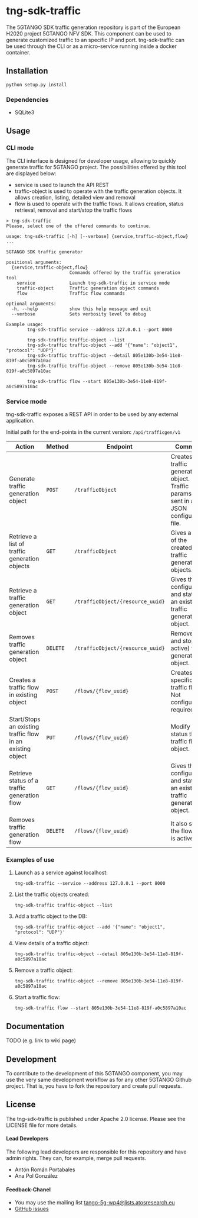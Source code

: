 # tng-sdk-traffic

The 5GTANGO SDK traffic generation repository is part of the European H2020 project 5GTANGO NFV SDK. This component can be used to generate customized traffic to an specific IP and port. tng-sdk-traffic can be used through the CLI or as a micro-service running inside a docker container.

## Installation

```
python setup.py install
```

### Dependencies

* SQLite3

## Usage

### CLI mode

The CLI interface is designed for developer usage, allowing to quickly generate traffic for 5GTANGO project. The possibilities offered by this tool are displayed below:

* service is used to launch the API REST
* traffic-object is used to operate with the traffic generation objects. It allows creation, listing, detailed view and removal
* flow is used to operate with the traffic flows. It allows creation, status retrieval, removal and start/stop the traffic flows

```
> tng-sdk-traffic
Please, select one of the offered commands to continue.

usage: tng-sdk-traffic [-h] [--verbose] {service,traffic-object,flow} ...

5GTANGO SDK traffic generator

positional arguments:
  {service,traffic-object,flow}
                        Commands offered by the traffic generation tool
    service             Launch tng-sdk-traffic in service mode
    traffic-object      Traffic generation object commands
    flow                Traffic flow commands

optional arguments:
  -h, --help            show this help message and exit
  --verbose             Sets verbosity level to debug

Example usage:
        tng-sdk-traffic service --address 127.0.0.1 --port 8000

        tng-sdk-traffic traffic-object --list
        tng-sdk-traffic traffic-object --add '{"name": "object1", "protocol": "UDP"}'
        tng-sdk-traffic traffic-object --detail 805e130b-3e54-11e8-819f-a0c5897a10ac
        tng-sdk-traffic traffic-object --remove 805e130b-3e54-11e8-819f-a0c5897a10ac

        tng-sdk-traffic flow --start 805e130b-3e54-11e8-819f-a0c5897a10ac
```

### Service mode

tng-sdk-traffic exposes a REST API in order to be used by any external application.

Initial path for the end-points in the current version: `/api/trafficgen/v1`

| Action                                                     | Method   | Endpoint                         | Comment                                                                                    |
| ---------------------------------------------------------- | -------- | -------------------------------- | ------------------------------------------------------------------------------------------ |
| Generate traffic generation object                         | `POST`   | `/trafficObject`                 | Creates a traffic generation object. Traffic params are sent in a JSON configuration file. |
| Retrieve a list of traffic generation objects              | `GET`    | `/trafficObject`                 | Gives a list of the created traffic generation objects.                                    |
| Retrieve a traffic generation object                       | `GET`    | `/trafficObject/{resource_uuid}` | Gives the configuration and status of an existing traffic generation object.               |
| Removes traffic generation object                          | `DELETE` | `/trafficObject/{resource_uuid}` | Removes and stops (if active) traffic generation object.                                   |
| Creates a traffic flow in existing object                  | `POST`   | `/flows/{flow_uuid}`             | Creates a specific traffic flow. Not configuration required.                               |
| Start/Stops an existing traffic flow in an existing object | `PUT`    | `/flows/{flow_uuid}`             | Modify the status the traffic flow object.                                                 |
| Retrieve status of a traffic generation flow               | `GET`    | `/flows/{flow_uuid}`             | Gives the configuration and status of an existing traffic generation object.               |
| Removes traffic generation flow                            | `DELETE` | `/flows/{flow_uuid}`             | It also stops the flow if it is active.                                                    |

### Examples of use

1.  Launch as a service against localhost:

    `tng-sdk-traffic --service --address 127.0.0.1 --port 8000`

2.  List the traffic objects created:

    `tng-sdk-traffic traffic-object --list`

3.  Add a traffic object to the DB:

    `tng-sdk-traffic traffic-object --add '{"name": "object1", "protocol": "UDP"}'`

4.  View details of a traffic object:

    `tng-sdk-traffic traffic-object --detail 805e130b-3e54-11e8-819f-a0c5897a10ac`

5.  Remove a traffic object:

    `tng-sdk-traffic traffic-object --remove 805e130b-3e54-11e8-819f-a0c5897a10ac`

6.  Start a traffic flow:

    `tng-sdk-traffic flow --start 805e130b-3e54-11e8-819f-a0c5897a10ac`

## Documentation

TODO (e.g. link to wiki page)

## Development

To contribute to the development of this 5GTANGO component, you may use the very same development workflow as for any other 5GTANGO Github project. That is, you have to fork the repository and create pull requests.

## License

The tng-sdk-traffic is published under Apache 2.0 license. Please see the LICENSE file for more details.

#### Lead Developers

The following lead developers are responsible for this repository and have admin rights. They can, for example, merge pull requests.

* Antón Román Portabales
* Ana Pol González

#### Feedback-Chanel

* You may use the mailing list [tango-5g-wp4@lists.atosresearch.eu](mailto:tango-5g-wp4@lists.atosresearch.eu)
* [GitHub issues](https://github.com/sonata-nfv/tng-sdk-traffic/issues)
